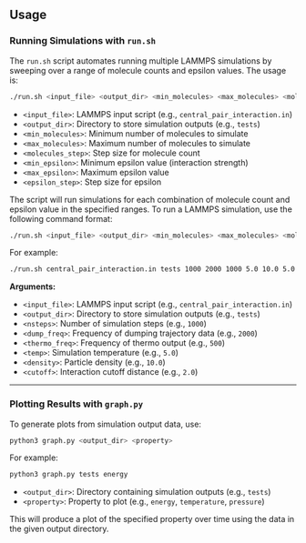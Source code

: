 ## Usage

### Running Simulations with `run.sh`
The `run.sh` script automates running multiple LAMMPS simulations by sweeping over a range of molecule counts and epsilon values. The usage is:

```bash
./run.sh <input_file> <output_dir> <min_molecules> <max_molecules> <molecules_step> <min_epsilon> <max_epsilon> <epsilon_step>
```

- `<input_file>`: LAMMPS input script (e.g., `central_pair_interaction.in`)
- `<output_dir>`: Directory to store simulation outputs (e.g., `tests`)
- `<min_molecules>`: Minimum number of molecules to simulate
- `<max_molecules>`: Maximum number of molecules to simulate
- `<molecules_step>`: Step size for molecule count
- `<min_epsilon>`: Minimum epsilon value (interaction strength)
- `<max_epsilon>`: Maximum epsilon value
- `<epsilon_step>`: Step size for epsilon

The script will run simulations for each combination of molecule count and epsilon value in the specified ranges.
To run a LAMMPS simulation, use the following command format:

```bash
./run.sh <input_file> <output_dir> <min_molecules> <max_molecules> <molecules_step> <min_epsilon> <max_epsilon> <epsilon_step>
```

For example:

```bash
./run.sh central_pair_interaction.in tests 1000 2000 1000 5.0 10.0 5.0
```

**Arguments:**
- `<input_file>`: LAMMPS input script (e.g., `central_pair_interaction.in`)
- `<output_dir>`: Directory to store simulation outputs (e.g., `tests`)
- `<nsteps>`: Number of simulation steps (e.g., `1000`)
- `<dump_freq>`: Frequency of dumping trajectory data (e.g., `2000`)
- `<thermo_freq>`: Frequency of thermo output (e.g., `500`)
- `<temp>`: Simulation temperature (e.g., `5.0`)
- `<density>`: Particle density (e.g., `10.0`)
- `<cutoff>`: Interaction cutoff distance (e.g., `2.0`)

---

### Plotting Results with `graph.py`

To generate plots from simulation output data, use:

```bash
python3 graph.py <output_dir> <property>
```

For example:

```bash
python3 graph.py tests energy
```

- `<output_dir>`: Directory containing simulation outputs (e.g., `tests`)
- `<property>`: Property to plot (e.g., `energy`, `temperature`, `pressure`)

This will produce a plot of the specified property over time using the data in the given output directory.
